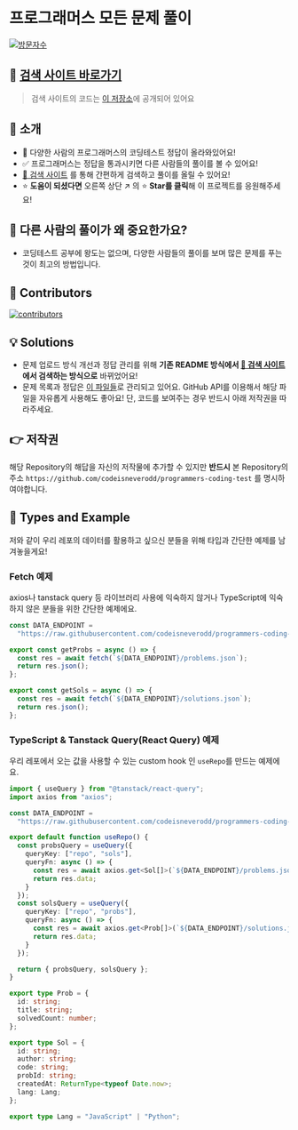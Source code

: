 # 프로그래머스 모든 문제 풀이

[![방문자수](<https://hits.seeyoufarm.com/api/count/incr/badge.svg?url=https://github.com/codeisneverodd/programmers-coding-test&count_bg=%2379C83D&title_bg=%23555555&icon=&icon_color=%23E7E7E7&title=방문자수(Today/Total)&edge_flat=true>)](https://github.com/codeisneverodd)

## 🔎 [검색 사이트 바로가기](https://codeisneverodd-home.vercel.app/solution-pass)

> 검색 사이트의 코드는 [이 저장소](https://github.com/codeisneverodd/home)에 공개되어 있어요

## 👋 소개

- 🌱 다양한 사람의 프로그래머스의 코딩테스트 정답이 올라와있어요!
- ✅ 프로그래머스는 정답을 통과시키면 다른 사람들의 풀이를 볼 수 있어요!
- [🔎 검색 사이트](https://codeisneverodd-home.vercel.app/solution-pass) 를 통해 간편하게 검색하고 풀이를 올릴 수 있어요!
- ⭐ **도움이 되셨다면** 오른쪽 상단 ↗ 의 ⭐️ **Star를 클릭**해 이 프로젝트를 응원해주세요!

## 🤔 다른 사람의 풀이가 왜 중요한가요?

- 코딩테스트 공부에 왕도는 없으며, 다양한 사람들의 풀이를 보며 많은 문제를 푸는 것이 최고의 방법입니다.

## 🌟 Contributors

[![contributors](https://contrib.rocks/image?repo=codeisneverodd/programmers-coding-test)](https://github.com/codeisneverodd/programmers-coding-test/graphs/contributors)

## 💡 Solutions

- 문제 업로드 방식 개선과 정답 관리를 위해 **기존 README 방식에서 [🔎 검색 사이트](https://codeisneverodd-home.vercel.app/solution-pass)에서 검색하는 방식으로** 바뀌었어요!
- 문제 목록과 정답은 [이 파일들](https://github.com/codeisneverodd/programmers-coding-test/tree/main-v2/data)로 관리되고 있어요. GitHub API를 이용해서 해당 파일을 자유롭게 사용해도 좋아요! 단, 코드를 보여주는 경우 반드시 아래 저작권을 따라주세요.

## 👉 저작권

해당 Repository의 해답을 자신의 저작물에 추가할 수 있지만 **반드시** 본 Repository의
주소 `https://github.com/codeisneverodd/programmers-coding-test`
를 명시하여야합니다.

## 📃 Types and Example
저와 같이 우리 레포의 데이터를 활용하고 싶으신 분들을 위해 타입과 간단한 예제를 남겨놓을게요!

### Fetch 예제
axios나 tanstack query 등 라이브러리 사용에 익숙하지 않거나 TypeScript에 익숙하지 않은 분들을 위한 간단한 예제에요.
```js
const DATA_ENDPOINT =
  "https://raw.githubusercontent.com/codeisneverodd/programmers-coding-test/main-v2/data";

export const getProbs = async () => {
  const res = await fetch(`${DATA_ENDPOINT}/problems.json`);
  return res.json();
};

export const getSols = async () => {
  const res = await fetch(`${DATA_ENDPOINT}/solutions.json`);
  return res.json();
};

```


### TypeScript & Tanstack Query(React Query) 예제
우리 레포에서 오는 값을 사용할 수 있는 custom hook 인 `useRepo`를 만드는 예제에요.

```ts
import { useQuery } from "@tanstack/react-query";
import axios from "axios";

const DATA_ENDPOINT =
  "https://raw.githubusercontent.com/codeisneverodd/programmers-coding-test/main-v2/data";

export default function useRepo() {
  const probsQuery = useQuery({
    queryKey: ["repo", "sols"],
    queryFn: async () => {
      const res = await axios.get<Sol[]>(`${DATA_ENDPOINT}/problems.json`);
      return res.data;
    }
  });
  const solsQuery = useQuery({
    queryKey: ["repo", "probs"],
    queryFn: async () => {
      const res = await axios.get<Prob[]>(`${DATA_ENDPOINT}/solutions.json`);
      return res.data;
    }
  });

  return { probsQuery, solsQuery };
}

export type Prob = {
  id: string;
  title: string;
  solvedCount: number;
};

export type Sol = {
  id: string;
  author: string;
  code: string;
  probId: string;
  createdAt: ReturnType<typeof Date.now>;
  lang: Lang;
};

export type Lang = "JavaScript" | "Python";

```
